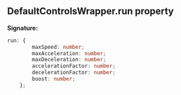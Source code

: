 
## DefaultControlsWrapper.run property

**Signature:**

```typescript
run: {
        maxSpeed: number;
        maxAcceleration: number;
        maxDeceleration: number;
        accelerationFactor: number;
        decelerationFactor: number;
        boost: number;
    };
```
